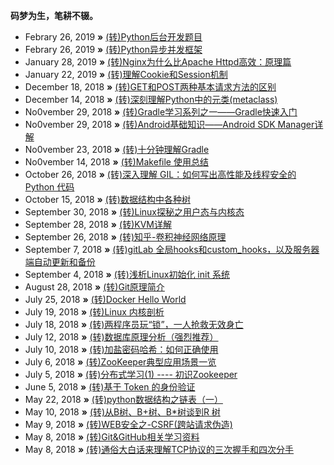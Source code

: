 **码梦为生，笔耕不辍。**

* Febrary 26, 2019 **»** [(转)Python后台开发题目](https://note.youdao.com/ynoteshare1/index.html?id=64f202f11b315f1af7b5f6306f374b38&type=note#/)
* Febrary 26, 2019 **»** [(转)Python异步并发框架](https://blog.csdn.net/screaming/article/details/51377870)
* January 28, 2019 **»** [(转)Nginx为什么比Apache Httpd高效：原理篇](http://www.mamicode.com/info-detail-1156329.html)
* January 22, 2019 **»** [(转)理解Cookie和Session机制](https://www.cnblogs.com/andy-zhou/p/5360107.html)
* December 18, 2018 **»** [(转)GET和POST两种基本请求方法的区别](http://www.cnblogs.com/logsharing/p/8448446.html)
* December 14, 2018 **»** [(转)深刻理解Python中的元类(metaclass)](http://blog.jobbole.com/21351/)
* No0vember 29, 2018 **»** [(转)Gradle学习系列之一——Gradle快速入门](https://www.cnblogs.com/CloudTeng/p/3417762.html)
* No0vember 29, 2018 **»** [(转)Android基础知识——Android SDK Manager详解](https://blog.csdn.net/u011026779/article/details/53178602)
* No0vember 23, 2018 **»** [(转)十分钟理解Gradle](https://www.cnblogs.com/Bonker/p/5619458.html)
* No0vember 14, 2018 **»** [(转)Makefile 使用总结](https://www.cnblogs.com/wang_yb/p/3990952.html)
* October 26, 2018 **»** [(转)深入理解 GIL：如何写出高性能及线程安全的 Python 代码](http://python.jobbole.com/87743/)
* October 15, 2018 **»** [(转)数据结构中各种树](http://blog.jobbole.com/111680/)
* September 30, 2018 **»** [(转)Linux探秘之用户态与内核态](https://www.cnblogs.com/bakari/p/5520860.html)
* September 28, 2018 **»** [(转)KVM详解](https://blog.csdn.net/bbwangj/article/details/80465320)
* September 26, 2018 **»** [(转)知乎-卷积神经网络原理](https://www.zhihu.com/question/39022858)
* September 7, 2018 **»** [(转)gitLab 全局hooks和custom_hooks，以及服务器端自动更新和备份](http://m635674608.iteye.com/blog/2401231)
* September 4, 2018 **»** [(转)浅析Linux初始化 init 系统](https://www.cnblogs.com/fah936861121/category/954911.html)
* August 28, 2018 **»** [(转)Git原理简介](https://www.cnblogs.com/yelbosh/p/7471979.html)
* July 25, 2018 **»** [(转)Docker Hello World](http://www.runoob.com/docker/docker-hello-world.html)
* July 19, 2018 **»** [(转)Linux 内核剖析](https://www.ibm.com/developerworks/cn/linux/l-linux-kernel/)
* July 18, 2018 **»** [(转)两程序员玩“锁”，一人抢救无效身亡](https://zhuanlan.zhihu.com/p/34510121)
* July 12, 2018 **»** [(转)数据库原理分析（强烈推荐）](https://blog.csdn.net/ptsx0607/article/details/68941750)
* July 10, 2018 **»** [(转)加盐密码哈希：如何正确使用](http://blog.jobbole.com/61872/)
* July 6, 2018 **»** [(转)ZooKeeper典型应用场景一览](https://zhuanlan.zhihu.com/p/21625519)
* July 5, 2018 **»** [(转)分布式学习(1) ---- 初识Zookeeper](https://zhuanlan.zhihu.com/p/24996631)
* June 5, 2018 **»** [(转)基于 Token 的身份验证](https://ninghao.net/blog/2834)
* May 22, 2018 **»** [(转)python数据结构之链表（一）](https://www.cnblogs.com/king-ding/p/pythonchaintable.html)
* May 10, 2018 **»** [(转)从B树、B+树、B*树谈到R 树](https://blog.csdn.net/v_july_v/article/details/6530142)
* May 9, 2018 **»** [(转)WEB安全之-CSRF(跨站请求伪造)](https://www.jianshu.com/p/855395f9603b)
* May 8, 2018 **»** [(转)Git&GitHub相关学习资料](https://github.com/xirong/my-git)
* May 8, 2018 **»** [(转)通俗大白话来理解TCP协议的三次握手和四次分手](https://github.com/jawil/blog/issues/14)

